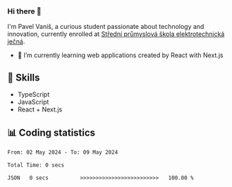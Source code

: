 ### Hi there 👋
I'm Pavel Vaniš, a curious student passionate about technology and innovation, currently enrolled at [Střední průmyslová škola elektrotechnická ječná](https://www.spsejecna.cz/).

- 🌱 I’m currently learning web applications created by React with Next.js

## 🧠 Skills
- TypeScript
- JavaScript
- React + Next.js


## 📊 Coding statistics
<!--START_SECTION:waka-->

```txt
From: 02 May 2024 - To: 09 May 2024

Total Time: 0 secs

JSON   0 secs          >>>>>>>>>>>>>>>>>>>>>>>>>   100.00 %
```

<!--END_SECTION:waka-->

